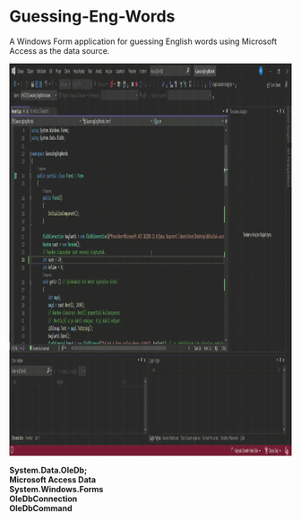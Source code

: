 # Guessing-Eng-Words
A Windows Form application for guessing English words using Microsoft Access as the data source.

<img width="1000" height="700" src="https://github.com/Memo-Lee/Guessing-Eng-Words/blob/main/GuessingEngWords/db/word.gif"></img>

**System.Data.OleDb;**  
**Microsoft Access Data**  
**System.Windows.Forms**  
**OleDbConnection**  
**OleDbCommand**  





